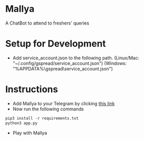 # Mallya
A ChatBot to attend to freshers' queries

# Setup for Development
* Add service_account.json to the following path.
(Linux/Mac: "~/.config/gspread/service_account.json")
(Windows: "%APPDATA%\gspread\service_account.json")

# Instructions
* Add Mallya to your Telegram by clicking [this link](https://t.me/MallyaBot)
* Now run the following commands
```py
pip3 install -r requirements.txt
python3 app.py
```
* Play with Mallya